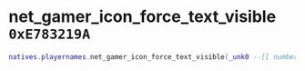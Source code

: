 # net_gamer_icon_force_text_visible `0xE783219A`

```lua
natives.playernames.net_gamer_icon_force_text_visible(_unk0 --[[ number ]])
```
